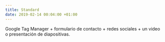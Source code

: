 ```yaml
---
title: Standard
date: 2019-02-14 00:04:00 +01:00
---
```


Google Tag Manager + formulario de contacto + redes sociales + un video o presentación de diapositivas.
